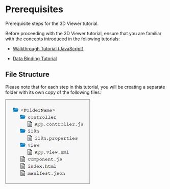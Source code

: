 <!-- loio4bd6efb6c96046879224ac9a34880bcc -->

# Prerequisites

Prerequisite steps for the 3D Viewer tutorial.

Before proceeding with the 3D Viewer tutorial, ensure that you are familiar with the concepts introduced in the following tutorials:

-   [Walkthrough Tutorial \(JavaScript\)](walkthrough-tutorial-javascript-3da5f4b.md)

-   [Data Binding Tutorial](data-binding-tutorial-e531093.md)




## File Structure

Please note that for each step in this tutorial, you will be creating a separate folder with its own copy of the following files:

![](images/Tutorial_3D_Viewer_Folder_Structure_a75ab3f.png)

